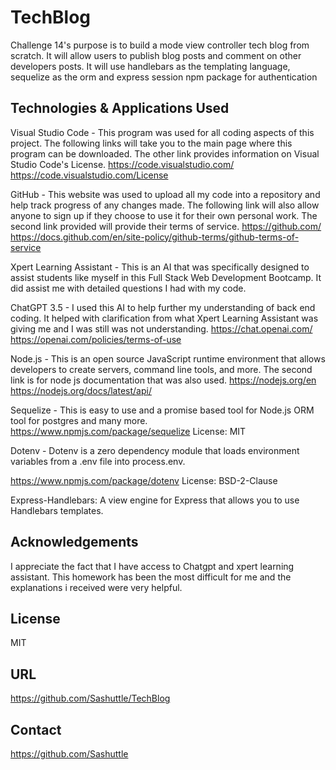 # TechBlog
Challenge 14's purpose is to build a mode view controller tech blog from scratch.  It will allow users to publish blog posts and comment on other developers posts.  It will use handlebars as the templating language, sequelize as the orm and express session npm package for authentication

## Technologies & Applications Used
Visual Studio Code - This program was used for all coding aspects of this project. The following links will take you to the main page where this program can be downloaded. The other link provides information on Visual Studio Code's License.
https://code.visualstudio.com/
https://code.visualstudio.com/License

GitHub - This website was used to upload all my code into a repository and help track progress of any changes made. The following link will also allow anyone to sign up if they choose to use it for their own personal work. The second link provided will provide their terms of service.
https://github.com/
https://docs.github.com/en/site-policy/github-terms/github-terms-of-service

Xpert Learning Assistant - This is an AI that was specifically designed to assist students like myself in this Full Stack Web Development Bootcamp. It did assist me with detailed questions I had with my code.

ChatGPT 3.5 - I used this AI to help further my understanding of back end coding. It helped with clarification from what Xpert Learning Assistant was giving me and I was still was not understanding.
https://chat.openai.com/
https://openai.com/policies/terms-of-use

Node.js - This is an open source JavaScript runtime environment that allows developers to create servers, command line tools, and more. The second link is for node js documentation that was also used.
https://nodejs.org/en
https://nodejs.org/docs/latest/api/

Sequelize - This is easy to use and a promise based tool for Node.js ORM tool for postgres and many more.
https://www.npmjs.com/package/sequelize
License: MIT

Dotenv - Dotenv is a zero dependency module that loads environment variables from a .env file into process.env.

https://www.npmjs.com/package/dotenv
License: BSD-2-Clause

Express-Handlebars: A view engine for Express that allows you to use Handlebars templates.

## Acknowledgements
I appreciate the fact that I have access to Chatgpt and xpert learning assistant.  This homework has been the most difficult for me and the explanations i received were very helpful.

## License
MIT

## URL
https://github.com/Sashuttle/TechBlog

## Contact
https://github.com/Sashuttle
